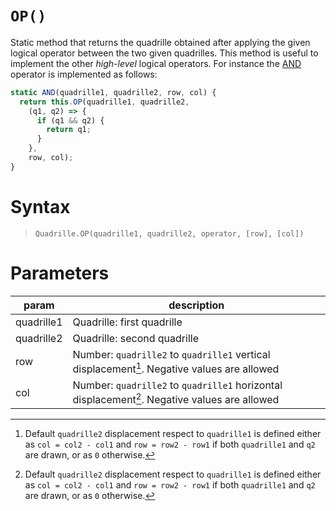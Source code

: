 # `OP()`

Static method that returns the quadrille obtained after applying the given logical operator between the two given quadrilles. This method is useful to implement the other _high-level_ logical operators. For instance the [AND](/p5.quadrille.js/docs/boolean_operators/and/) operator is implemented as follows:

```js | p5.quadrille.js
static AND(quadrille1, quadrille2, row, col) {
  return this.OP(quadrille1, quadrille2,
    (q1, q2) => {
      if (q1 && q2) {
        return q1;
      }
    },
    row, col);
}
```

# Syntax

> `Quadrille.OP(quadrille1, quadrille2, operator, [row], [col])`

# Parameters

| param      | description                                                                                   |
|------------|-----------------------------------------------------------------------------------------------|
| quadrille1 | Quadrille: first quadrille                                                                    |
| quadrille2 | Quadrille: second quadrille                                                                   |
| row        | Number: `quadrille2` to `quadrille1` vertical displacement[^1]. Negative values are allowed   |
| col        | Number: `quadrille2` to `quadrille1` horizontal displacement[^1]. Negative values are allowed |

[^1]: Default `quadrille2` displacement respect to `quadrille1` is defined either as `col = col2 - col1` and `row = row2 - row1` if both `quadrille1` and `q2` are drawn, or as `0` otherwise.